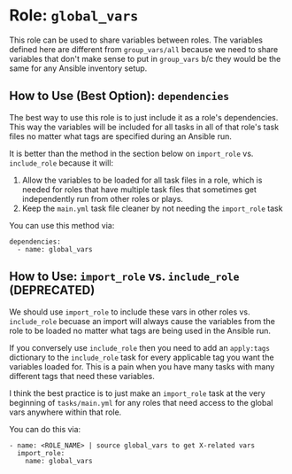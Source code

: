 Role: `global_vars`
===================

This role can be used to share variables between roles.  The variables defined
here are different from `group_vars/all` because we need to share variables that
don't make sense to put in `group_vars` b/c they would be the same for any
Ansible inventory setup.


How to Use (Best Option): `dependencies`
----------------------------------------

The best way to use this role is to just include it as a role's dependencies.
This way the variables will be included for all tasks in all of that role's
task files no matter what tags are specified during an Ansible run.

It is better than the method in the section below on `import_role` vs.
`include_role` because it will:

  1. Allow the variables to be loaded for all task files in a role, which is
     needed for roles that have multiple task files that sometimes get
     independently run from other roles or plays.
  2. Keep the `main.yml` task file cleaner by not needing the `import_role` task

You can use this method via:

```
dependencies:
  - name: global_vars
```


How to Use: `import_role` vs. `include_role` (DEPRECATED)
---------------------------------------------------------

We should use `import_role` to include these vars in other roles vs.
`include_role` becuase an import will always cause the variables from
the role to be loaded no matter what tags are being used in the Ansible run.

If you conversely use `include_role` then you need to add an `apply:tags` dictionary
to the `include_role` task for every applicable tag you want the variables loaded for.
This is a pain when you have many tasks with many different tags that need these variables.

I think the best practice is to just make an `import_role` task at the very
beginning of `tasks/main.yml` for any roles that need access to the global vars
anywhere within that role.

You can do this via:

```
- name: <ROLE_NAME> | source global_vars to get X-related vars
  import_role:
    name: global_vars
```
